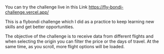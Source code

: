 You can try the challenge live in this Link https://fly-bondi-challenge.vercel.app/

This is a flybondi challenge which I did as a practice to keep learning new skills and get better opportunities.

The objective of the challenge is to receive data from different flights and when selecting the origin you can filter the price or the days of travel. At the same time, as you scroll, more flight options will be loaded.

